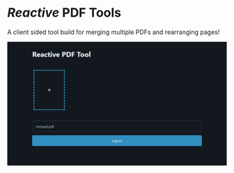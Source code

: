 # *Reactive* PDF Tools

A client sided tool build for merging multiple PDFs and rearranging pages!


![demo gif](./docs/assets/demo.gif)
